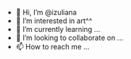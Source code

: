 - 👋 Hi, I’m @izuliana
- 👀 I’m interested in art^^
- 🌱 I’m currently learning ...
- 💞️ I’m looking to collaborate on ...
- 📫 How to reach me ...

<!---
izuliana/izuliana is a ✨ special ✨ repository because its `README.md` (this file) appears on your GitHub profile.
You can click the Preview link to take a look at your changes.
--->
